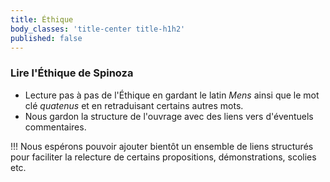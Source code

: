 ```yaml
---
title: Éthique
body_classes: 'title-center title-h1h2'
published: false
---
```


### Lire l'Éthique de Spinoza

* Lecture pas à pas de l'Éthique en gardant le latin _Mens_ ainsi que le mot clé _quatenus_ et en retraduisant certains autres mots. 
* Nous gardon la structure de l'ouvrage avec des liens vers d'éventuels commentaires. 

!!! Nous espérons pouvoir ajouter bientôt un ensemble de liens structurés pour faciliter la relecture de certains propositions, démonstrations, scolies etc.

